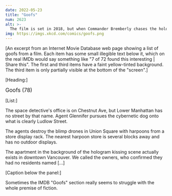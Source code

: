 ```yaml
---
date: 2022-05-23
title: "Goofs"
num: 2623
alt: >-
  The film is set in 2018, but when Commander Bremberly chases the hologram through Times Square, there's a billboard for Avengers: Age of Ultron. Depending on the date, that billboard would have been advertising either Infinity War or this movie.
img: https://imgs.xkcd.com/comics/goofs.png
---
```

[An excerpt from an Internet Movie Database web page showing a list of goofs from a film. Each item has some small illegible text below it, which on the real IMDb would say something like "7 of 72 found this interesting | Share this". The first and third items have a faint yellow-tinted background. The third item is only partially visible at the bottom of the "screen".]

[Heading:]

<big> Goofs (78) </big>

[List:]

The space detective's office is on Chestnut Ave, but Lower Manhattan has no street by that name. Agent Glennifer pursues the cybernetic dog onto what is clearly Ludlow Street.

The agents destroy the blimp drones in Union Square with harpoons from a store display rack. The nearest harpoon store is several blocks away and has no outdoor displays.

The apartment in the background of the hologram kissing scene actually exists in downtown Vancouver. We called the owners, who confirmed they had no residents named [...]

[Caption below the panel:]

Sometimes the IMDB "Goofs" section really seems to struggle with the whole premise of fiction.